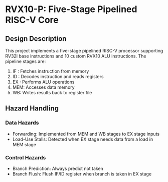 # RVX10-P: Five-Stage Pipelined RISC-V Core

## Design Description

This project implements a five-stage pipelined RISC-V processor supporting RV32I base instructions and 10 custom RVX10 ALU instructions. The pipeline stages are:

1. IF : Fetches instruction from memory
2. ID : Decodes instruction and reads registers
3. EX : Performs ALU operations
4. MEM: Accesses data memory
5. WB: Writes results back to register file

## Hazard Handling

### Data Hazards
- Forwarding: Implemented from MEM and WB stages to EX stage inputs
- Load-Use Stalls: Detected when EX stage needs data from a load in MEM stage

### Control Hazards  
- Branch Prediction: Always predict not taken
- Branch Flush: Flush IF/ID register when branch is taken in EX stage

